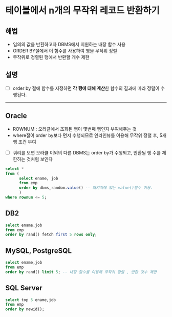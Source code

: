 # 테이블에서 n개의 무작위 레코드 반환하기

## 해법 
- 임의의 값을 반환하고자 DBMS에서 지원하는 내장 함수 사용
- ORDER BY절에서 이 함수를 사용하여 행을 무작위 정렬
- 무작위로 정렬된 행에서 반환할 개수 제한

## 설명
- [ ] order by 절에 함수를 지정하면 **각 행에 대해 계산**한 함수의 결과에 따라 정렬이 수행된다.


---

## Oracle
- ROWNUM : 오라클에서 조회된 행이 몇번째 행인지 부여해주는 것
- where절이 order by보다 먼저 수행되므로 인라인뷰를 이용해 무작위 정렬 후, 5개 행 조건 부여
- [ ] 쿼리를 보면 오라클 이외의 다른 DBMS는 order by가 수행되고, 반환될 행 수를 제한하는 것처럼 보인다
```sql
select *
from (
      select ename, job
      from emp
      order by dbms_random.value() -- 패키지에 있는 value()함수 이용.
      )
where rownum <= 5;
```


## DB2
```sql
select ename,job
from emp
order by rand() fetch first 5 rows only;
```

## MySQL, PostgreSQL
```sql
select ename,job
from emp
order by rand() limit 5; -- 내장 함수를 이용해 무작위 정렬 , 반환 갯수 제한
```



## SQL Server
```sql
select top 5 ename,job
from emp
order by newid();
```
